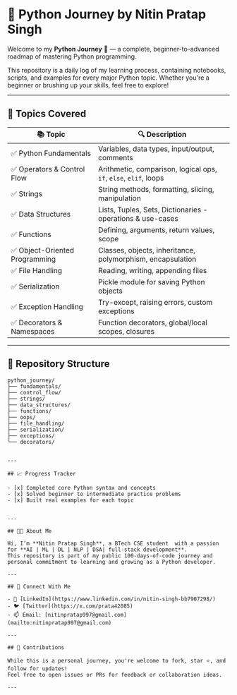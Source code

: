 # 🐍 Python Journey by Nitin Pratap Singh

Welcome to my **Python Journey** 🚀 — a complete, beginner-to-advanced roadmap of mastering Python programming.

This repository is a daily log of my learning process, containing notebooks, scripts, and examples for every major Python topic. Whether you're a beginner or brushing up your skills, feel free to explore!

---

## 🧠 Topics Covered

| 📚 Topic | 🔍 Description |
|---------|----------------|
| ✅ Python Fundamentals | Variables, data types, input/output, comments |
| ✅ Operators & Control Flow | Arithmetic, comparison, logical ops, `if`, `else`, `elif`, loops |
| ✅ Strings | String methods, formatting, slicing, manipulation |
| ✅ Data Structures | Lists, Tuples, Sets, Dictionaries - operations & use-cases |
| ✅ Functions | Defining, arguments, return values, scope |
| ✅ Object-Oriented Programming | Classes, objects, inheritance, polymorphism, encapsulation |
| ✅ File Handling | Reading, writing, appending files |
| ✅ Serialization | Pickle module for saving Python objects |
| ✅ Exception Handling | Try-except, raising errors, custom exceptions |
| ✅ Decorators & Namespaces | Function decorators, global/local scopes, closures |

---
## 📂 Repository Structure


```text
python_journey/
├── fundamentals/
├── control_flow/
├── strings/
├── data_structures/
├── functions/
├── oops/
├── file_handling/
├── serialization/
├── exceptions/
└── decorators/


---

## 📈 Progress Tracker

- [x] Completed core Python syntax and concepts  
- [x] Solved beginner to intermediate practice problems  
- [x] Built real examples for each topic  


---

## 🧑‍💻 About Me

Hi, I’m **Nitin Pratap Singh**, a BTech CSE student  with a passion for **AI | ML | DL | NLP | DSA| full-stack development**.  
This repository is part of my public 100-days-of-code journey and personal commitment to learning and growing as a Python developer.

---

## 📌 Connect With Me

- 🔗 [LinkedIn](https://www.linkedin.com/in/nitin-singh-bb7907298/)  
- 🐦 [Twitter](https://x.com/prata42085)  
- 📫 Email: [nitinpratap997@gmail.com](mailto:nitinpratap997@gmail.com)

---

## 🤝 Contributions

While this is a personal journey, you're welcome to fork, star ⭐, and follow for updates!  
Feel free to open issues or PRs for feedback or collaboration ideas.

---


